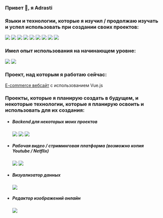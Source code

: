### Привет 👋, я Adrasti
<h3>Языки и технологии, которые я изучил / продолжаю изучать и успел использовать при создании своих проектов:</h3>
<p>
<img src="https://img.shields.io/badge/-Html-05122A?style=for-the-badge&amp;color=1f1f1f&amp;logo=html5">
<img src="https://img.shields.io/badge/-Css-05122A?style=for-the-badge&amp;color=1f1f1f&amp;logo=css3&amp;logoColor=2C9DD7">
<img src = "https://img.shields.io/badge/-Javascript-F6DF1B?style=for-the-badge&amp;color=1f1f1f&amp;logo=javascript&amp;logoColor=F6DF1B">
<img src = "https://img.shields.io/badge/React-20232A?style=for-the-badge&logo=react&logoColor=61DAFB">
<img src="https://img.shields.io/badge/-Linux-05122A?style=for-the-badge&amp;color=1f1f1f&amp;logo=linux&amp;logoColor=dfb914">
<img src = "https://img.shields.io/badge/-Git-05122A?style=for-the-badge&color=1f1f1f&logo=git">
<img src = "https://img.shields.io/badge/-GitHub-05122A?style=for-the-badge&color=1f1f1f&logo=github">
<img src = "https://img.shields.io/badge/webpack-%238DD6F9.svg?style=for-the-badge&color=1f1f1f&logo=webpack&amp">
<img src = "https://img.shields.io/badge/Visual%20Studio%20Code-0078d7.svg?style=for-the-badge&color=1f1f1f&logo=visual-studio-code&logoColor=0078d7">
</p>
<h3>Имел опыт использования на начинающем уровне:</h3>
<p>
<img src = "https://img.shields.io/badge/-Python-05122A?style=for-the-badge&color=1f1f1f&logo=python&logoColor=34709F">
<img src = "https://img.shields.io/badge/C%2B%2B-00599C?style=for-the-badge&color=1f1f1f&logo=c%2B%2B&logoColor=white">
</p>
<h3>Проект, над которым я работаю сейчас:</h3>
<p>
<a href = "https://github.com/adrasti/ecommerce">E-commerce вебсайт</a>
с использованием Vue.js
</p>
<h3>Проекты, которые я планирую создать в будущем, и некоторые технологии, которые я планирую освоить и использовать для их создания:</h3>
<ul>
<li>
<h5>Backend для некоторых моих проектов</h5>
<img src = "https://img.shields.io/badge/Node.js-43853D?style=for-the-badge&logo=node.js&logoColor=white">
<img src = "https://img.shields.io/badge/django-%23092E20.svg?style=for-the-badge&logo=django&logoColor=white">
<img src = "https://img.shields.io/badge/MongoDB-%234ea94b.svg?style=for-the-badge&logo=mongodb&logoColor=white">
</li>
<li>
<h5>Рабочая видео / стриминговая платформа (возможно копия Youtube / Netflix)</h5>
<img src = "https://img.shields.io/badge/typescript-%23007ACC.svg?style=for-the-badge&logo=typescript&logoColor=white">
<img src = "https://img.shields.io/badge/django-%23092E20.svg?style=for-the-badge&logo=django&logoColor=white">
</li>
<li>
<h5>Визуализатор данных</h5>
<img src = "https://img.shields.io/static/v1?style=for-the-badge&message=D3.js&color=222222&logo=D3.js&logoColor=F9A03C&label="
</li>
</li>
<li>
<h5>Редактор изображений онлайн</h5>
<img src = "https://img.shields.io/badge/_-WASM-04133B.svg?style=for-the-badge"
</li>
</ul>
